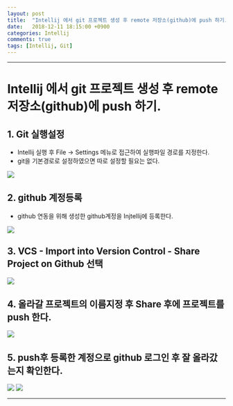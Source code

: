 ```yaml
---
layout: post
title:  "Intellij 에서 git 프로젝트 생성 후 remote 저장소(github)에 push 하기."
date:   2018-12-11 18:15:00 +0900
categories: Intellij
comments: true
tags: [Intellij, Git]
---
```


---

# Intellij 에서 git 프로젝트 생성 후 remote 저장소(github)에 push 하기.


## 1. Git 실행설정

 - Intellij 실행 후 File -> Settings  메뉴로 접근하여 실행파일 경로를 지정한다.
 - git을 기본경로로 설정하였으면 따로 설정할 필요는 없다.
<img src="{{ site.baseurl }}/public/post/gitimg/intellij-github-upload1.png"/>

## 2. github 계정등록 

 - github 연동을 위해 생성한 github계정을 Injtellij에 등록한다.
<img src="{{ site.baseurl }}/public/post/gitimg/intellij-github-upload2.png"/>
 
## 3. VCS - Import into Version Control - Share Project on Github 선택

<img src="{{ site.baseurl }}/public/post/gitimg/intellij-github-upload3.png"/>

## 4. 올라갈 프로젝트의 이름지정 후 Share 후에 프로젝트를 push 한다.

<img src="{{ site.baseurl }}/public/post/gitimg/intellij-github-upload4.png"/>

## 5. push후 등록한 계정으로 github 로그인 후 잘 올라갔는지 확인한다.

<img src="{{ site.baseurl }}/public/post/gitimg/intellij-github-upload5.png"/>
<img src="{{ site.baseurl }}/public/post/gitimg/intellij-github-upload6.png"/>

[jekyll-docs]: https://jekyllrb.com/docs/home
[jekyll-gh]:   https://github.com/jekyll/jekyll
[jekyll-talk]: https://talk.jekyllrb.com/

---

